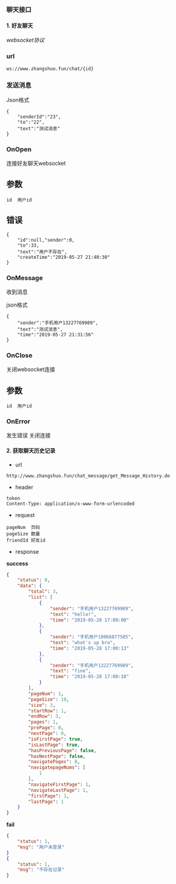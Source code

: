 ### 聊天接口


#### 1. 好友聊天

*websocket协议*

### url 

```
ws://www.zhangshuo.fun/chat/{id}
```

### 发送消息

Json格式

```
{
    "senderId":"23",   
    "to":"22",
    "text":"测试消息"
}
```

### OnOpen

连接好友聊天websocket

## 参数

```
id  用户id
```

## 错误

```
{
    "id":null,"sender":0,
    "to":33,
    "text":"用户不存在",
    "createTime":"2019-05-27 21:40:30"
}
```
### OnMessage

收到消息

json格式
```
{
    "sender":"手机用户13227769909",
    "text":"测试消息",
    "time":"2019-05-27 21:31:56"
}
```

### OnClose

关闭websocket连接

## 参数
```
id  用户id
```

### OnError

发生错误 关闭连接


#### 2. 获取聊天历史记录

- url 

```
http://www.zhangshuo.fun/chat_message/get_Message_History.do
```
- header 

```
token
Content-Type: application/x-www-form-urlencoded
```


- request

```
pageNum  页码
pageSize 数量
friendId 好友id
```

- response

**success**

```json
{
    "status": 0,
    "data": {
        "total": 3,
        "list": [
            {
                "sender": "手机用户13227769909",
                "text": "hello!",
                "time": "2019-05-28 17:00:00"
            },
            {
                "sender": "手机用户18066877585",
                "text": "what's up bro",
                "time": "2019-05-28 17:00:13"
            },
            {
                "sender": "手机用户13227769909",
                "text": "fine",
                "time": "2019-05-28 17:00:18"
            }
        ],
        "pageNum": 1,
        "pageSize": 10,
        "size": 3,
        "startRow": 1,
        "endRow": 3,
        "pages": 1,
        "prePage": 0,
        "nextPage": 0,
        "isFirstPage": true,
        "isLastPage": true,
        "hasPreviousPage": false,
        "hasNextPage": false,
        "navigatePages": 8,
        "navigatepageNums": [
            1
        ],
        "navigateFirstPage": 1,
        "navigateLastPage": 1,
        "firstPage": 1,
        "lastPage": 1
    }
}

```

**fail**

```json
{
    "status": 1,
    "msg": "用户未登录"
}
{
    "status": 1,
    "msg": "不存在记录"
}

```